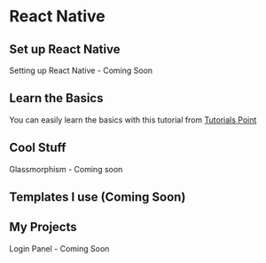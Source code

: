 # React Native

## Set up React Native

Setting up React Native - Coming Soon

## Learn the Basics

You can easily learn the basics with this tutorial from [Tutorials Point](https://www.tutorialspoint.com/react_native/index.htm)

## Cool Stuff

Glassmorphism - Coming soon

## Templates I use (Coming Soon)


## My Projects

Login Panel - Coming Soon
